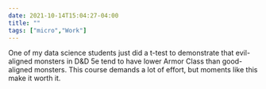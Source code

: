 ```yaml
---
date: 2021-10-14T15:04:27-04:00
title: ""
tags: ["micro","Work"]
---
```

One of my data science students just did a t-test to demonstrate that evil-aligned monsters in D&D 5e tend to have lower Armor Class than good-aligned monsters. This course demands a lot of effort, but moments like this make it worth it.

